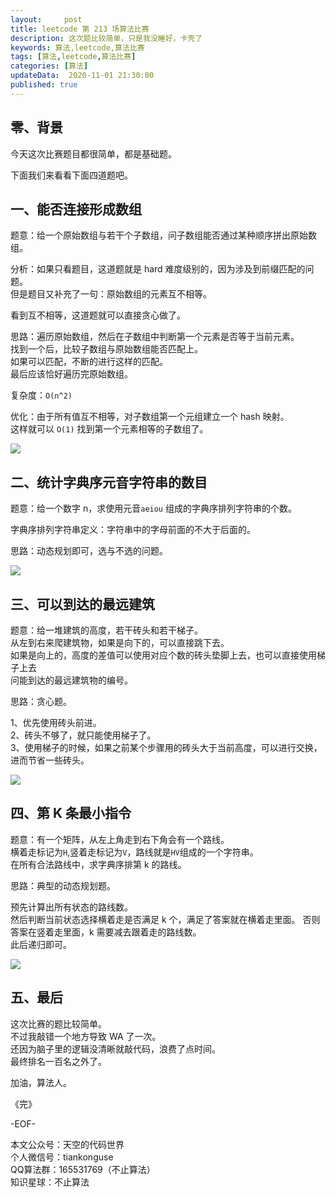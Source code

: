 ```yaml
---   
layout:     post  
title: leetcode 第 213 场算法比赛  
description: 这次题比较简单，只是我没睡好，卡壳了  
keywords: 算法,leetcode,算法比赛  
tags: [算法,leetcode,算法比赛]    
categories: [算法]  
updateData:  2020-11-01 21:30:00  
published: true  
---  
```



## 零、背景  


今天这次比赛题目都很简单，都是基础题。  


下面我们来看看下面四道题吧。  


## 一、能否连接形成数组  


题意：给一个原始数组与若干个子数组，问子数组能否通过某种顺序拼出原始数组。  


分析：如果只看题目，这道题就是 hard 难度级别的，因为涉及到前缀匹配的问题。  
但是题目又补充了一句：原始数组的元素互不相等。  


看到互不相等，这道题就可以直接贪心做了。  


思路：遍历原始数组，然后在子数组中判断第一个元素是否等于当前元素。  
找到一个后，比较子数组与原始数组能否匹配上。  
如果可以匹配，不断的进行这样的匹配。  
最后应该恰好遍历完原始数组。  


复杂度：`O(n^2)`  


优化：由于所有值互不相等，对子数组第一个元组建立一个 hash 映射。  
这样就可以 `O(1)` 找到第一个元素相等的子数组了。  


![](http://res2020.tiankonguse.com/images/2020/11/01/001.png)  


## 二、统计字典序元音字符串的数目  


题意：给一个数字 n，求使用元音`aeiou` 组成的字典序排列字符串的个数。  


字典序排列字符串定义：字符串中的字母前面的不大于后面的。  


思路：动态规划即可，选与不选的问题。  


![](http://res2020.tiankonguse.com/images/2020/11/01/002.png)  


## 三、可以到达的最远建筑  


题意：给一堆建筑的高度，若干砖头和若干梯子。  
从左到右来爬建筑物，如果是向下的，可以直接跳下去。  
如果是向上的，高度的差值可以使用对应个数的砖头垫脚上去，也可以直接使用梯子上去  
问能到达的最远建筑物的编号。  


思路：贪心题。  


1、优先使用砖头前进。  
2、砖头不够了，就只能使用梯子了。  
3、使用梯子的时候，如果之前某个步骤用的砖头大于当前高度，可以进行交换，进而节省一些砖头。  


![](http://res2020.tiankonguse.com/images/2020/11/01/003.png)  


## 四、第 K 条最小指令  


题意：有一个矩阵，从左上角走到右下角会有一个路线。  
横着走标记为`H`,竖着走标记为`V`，路线就是`HV`组成的一个字符串。  
在所有合法路线中，求字典序排第 k 的路线。  


思路：典型的动态规划题。  


预先计算出所有状态的路线数。  
然后判断当前状态选择横着走是否满足 k 个，满足了答案就在横着走里面。
否则答案在竖着走里面，k 需要减去跟着走的路线数。  
此后递归即可。  


![](http://res2020.tiankonguse.com/images/2020/11/01/004.png)  


## 五、最后  


这次比赛的题比较简单。  
不过我敲错一个地方导致 WA 了一次。  
还因为脑子里的逻辑没清晰就敲代码，浪费了点时间。  
最终排名一百名之外了。  


加油，算法人。  


《完》  


-EOF-  



本文公众号：天空的代码世界  
个人微信号：tiankonguse  
QQ算法群：165531769（不止算法）  
知识星球：不止算法  


